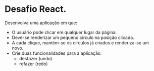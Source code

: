 # Desafio React.

Desenvolva uma aplicação em que:

- O usuário pode clicar em qualquer lugar da página.
- Deve-se renderizar um pequeno círculo na posição clicada.
- A cada clique, mantém-se os círculos já criados e renderiza-se um novo.
- Crie duas funcionalidades para a aplicação:
    - desfazer (undo)
    - refazer (redo)
